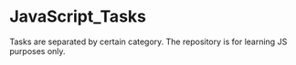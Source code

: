 # JavaScript_Tasks

Tasks are separated by certain category.
The repository is for learning JS purposes only.
